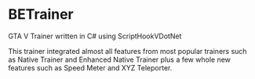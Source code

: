 # BETrainer
GTA V Trainer written in C# using ScriptHookVDotNet

This trainer integrated almost all features from most popular trainers such as Native Trainer and Enhanced Native Trainer plus a few whole new features such as Speed Meter and XYZ Teleporter.
